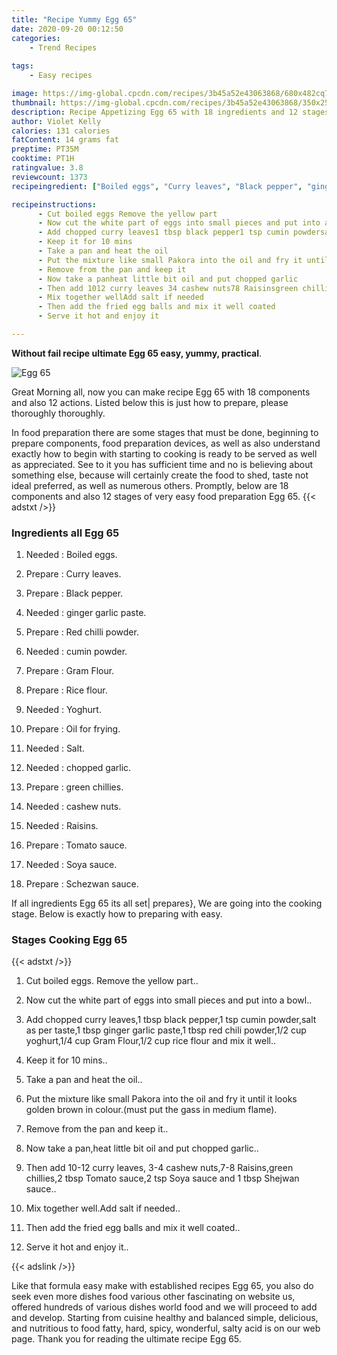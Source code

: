 ```yaml
---
title: "Recipe Yummy Egg 65"
date: 2020-09-20 00:12:50
categories:
    - Trend Recipes
    
tags:
    - Easy recipes

image: https://img-global.cpcdn.com/recipes/3b45a52e43063868/680x482cq70/egg-65-recipe-main-photo.jpg
thumbnail: https://img-global.cpcdn.com/recipes/3b45a52e43063868/350x250cq70/egg-65-recipe-main-photo.jpg
description: Recipe Appetizing Egg 65 with 18 ingredients and 12 stages of easy cooking.
author: Violet Kelly
calories: 131 calories
fatContent: 14 grams fat
preptime: PT35M
cooktime: PT1H
ratingvalue: 3.8
reviewcount: 1373
recipeingredient: ["Boiled eggs", "Curry leaves", "Black pepper", "ginger garlic paste", "Red chilli powder", "cumin powder", "Gram Flour", "Rice flour", "Yoghurt", "Oil for frying", "Salt", "chopped garlic", "green chillies", "cashew nuts", "Raisins", "Tomato sauce", "Soya sauce", "Schezwan sauce"]

recipeinstructions: 
      - Cut boiled eggs Remove the yellow part 
      - Now cut the white part of eggs into small pieces and put into a bowl 
      - Add chopped curry leaves1 tbsp black pepper1 tsp cumin powdersalt as per taste1 tbsp ginger garlic paste1 tbsp red chili powder12 cup yoghurt14 cup Gram Flour12 cup rice flour and mix it well 
      - Keep it for 10 mins 
      - Take a pan and heat the oil 
      - Put the mixture like small Pakora into the oil and fry it until it looks golden brown in colourmust put the gass in medium flame 
      - Remove from the pan and keep it 
      - Now take a panheat little bit oil and put chopped garlic 
      - Then add 1012 curry leaves 34 cashew nuts78 Raisinsgreen chillies2 tbsp Tomato sauce2 tsp Soya sauce and 1 tbsp Shejwan sauce 
      - Mix together wellAdd salt if needed 
      - Then add the fried egg balls and mix it well coated 
      - Serve it hot and enjoy it

---
```




**Without fail recipe ultimate Egg 65 easy, yummy, practical**. 


![Egg 65](https://img-global.cpcdn.com/recipes/3b45a52e43063868/680x482cq70/egg-65-recipe-main-photo.jpg "Egg 65")




Great Morning all, now you can make recipe Egg 65 with 18 components and also 12 actions. Listed below this is just how to prepare, please thoroughly thoroughly.

In food preparation there are some stages that must be done, beginning to prepare components, food preparation devices, as well as also understand exactly how to begin with starting to cooking is ready to be served as well as appreciated. See to it you has sufficient time and no is believing about something else, because will certainly create the food to shed, taste not ideal preferred, as well as numerous others. Promptly, below are 18 components and also 12 stages of very easy food preparation Egg 65.
{{< adstxt />}}

### Ingredients all Egg 65


1. Needed  : Boiled eggs.

1. Prepare  : Curry leaves.

1. Prepare  : Black pepper.

1. Needed  : ginger garlic paste.

1. Prepare  : Red chilli powder.

1. Needed  : cumin powder.

1. Prepare  : Gram Flour.

1. Prepare  : Rice flour.

1. Needed  : Yoghurt.

1. Prepare  : Oil for frying.

1. Needed  : Salt.

1. Needed  : chopped garlic.

1. Prepare  : green chillies.

1. Needed  : cashew nuts.

1. Needed  : Raisins.

1. Prepare  : Tomato sauce.

1. Needed  : Soya sauce.

1. Prepare  : Schezwan sauce.



If all ingredients Egg 65 its all set| prepares}, We are going into the cooking stage. Below is exactly how to preparing with easy.

### Stages Cooking Egg 65

{{< adstxt />}}


1. Cut boiled eggs. Remove the yellow part..



1. Now cut the white part of eggs into small pieces and put into a bowl..



1. Add chopped curry leaves,1 tbsp black pepper,1 tsp cumin powder,salt as per taste,1 tbsp ginger garlic paste,1 tbsp red chili powder,1/2 cup yoghurt,1/4 cup Gram Flour,1/2 cup rice flour and mix it well..



1. Keep it for 10 mins..



1. Take a pan and heat the oil..



1. Put the mixture like small Pakora into the oil and fry it until it looks golden brown in colour.(must put the gass in medium flame).



1. Remove from the pan and keep it..



1. Now take a pan,heat little bit oil and put chopped garlic..



1. Then add 10-12 curry leaves, 3-4 cashew nuts,7-8 Raisins,green chillies,2 tbsp Tomato sauce,2 tsp Soya sauce and 1 tbsp Shejwan sauce..



1. Mix together well.Add salt if needed..



1. Then add the fried egg balls and mix it well coated..



1. Serve it hot and enjoy it..





{{< adslink />}}

Like that formula easy make with established recipes Egg 65, you also do seek even more dishes food various other fascinating on website us, offered hundreds of various dishes world food and we will proceed to add and develop. Starting from cuisine healthy and balanced simple, delicious, and nutritious to food fatty, hard, spicy, wonderful, salty acid is on our web page. Thank you for reading the ultimate recipe Egg 65.
